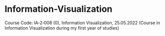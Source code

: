 # Information-Visualization
Course Code: IA‑2‑008 (0), Information Visualization, 25.05.2022 (Course in Information Visualization during my first year of studies)
